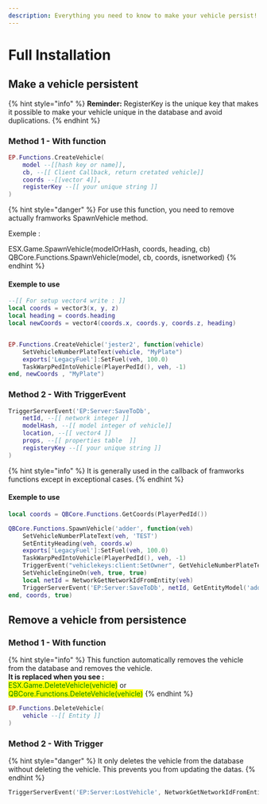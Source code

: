 ```yaml
---
description: Everything you need to know to make your vehicle persist!
---
```


# Full Installation

## Make a vehicle persistent

{% hint style="info" %}
**Reminder:** RegisterKey is the unique key that makes it possible to make your vehicle unique in the database and avoid duplications.
{% endhint %}

### Method 1 - With function

```lua
EP.Functions.CreateVehicle(
    model --[[hash key or name]],
    cb, --[[ Client Callback, return cretated vehicle]]
    coords --[[vector 4]],
    registerKey --[[ your unique string ]]
)
```

{% hint style="danger" %}
For use this function, you need to remove actually framworks SpawnVehicle method.

Exemple :&#x20;

ESX.Game.SpawnVehicle(modelOrHash, coords, heading, cb)\
QBCore.Functions.SpawnVehicle(model, cb, coords, isnetworked)
{% endhint %}

#### Exemple to use

```lua
--[[ For setup vector4 write : ]]
local coords = vector3(x, y, z)
local heading = coords.heading
local newCoords = vector4(coords.x, coords.y, coords.z, heading)


EP.Functions.CreateVehicle('jester2', function(vehicle)
    SetVehicleNumberPlateText(vehicle, "MyPlate")
    exports['LegacyFuel']:SetFuel(veh, 100.0)
    TaskWarpPedIntoVehicle(PlayerPedId(), veh, -1)
end, newCoords , "MyPlate")
```

### Method 2 - With TriggerEvent

```lua
TriggerServerEvent('EP:Server:SaveToDb',
    netId, --[[ network integer ]]
    modelHash, --[[ model integer of vehicle]]
    location, --[[ vector4 ]]
    props, --[[ properties table  ]]
    registeryKey --[[ your unique string ]]
)
```

{% hint style="info" %}
It is generally used in the callback of framworks functions except in exceptional cases.
{% endhint %}

#### Exemple to use

```lua
local coords = QBCore.Functions.GetCoords(PlayerPedId())

QBCore.Functions.SpawnVehicle('adder', function(veh)
    SetVehicleNumberPlateText(veh, 'TEST')
    SetEntityHeading(veh, coords.w)
    exports['LegacyFuel']:SetFuel(veh, 100.0)
    TaskWarpPedIntoVehicle(PlayerPedId(), veh, -1)
    TriggerEvent("vehiclekeys:client:SetOwner", GetVehicleNumberPlateText(veh))
    SetVehicleEngineOn(veh, true, true)
    local netId = NetworkGetNetworkIdFromEntity(veh)
    TriggerServerEvent('EP:Server:SaveToDb', netId, GetEntityModel('adder'), coords, {}, 'TEST')
end, coords, true)
```

## Remove a vehicle from persistence

### Method 1 - With function

{% hint style="info" %}
This function automatically removes the vehicle from the database and removes the vehicle.\
**It is replaced when you see :**\
<mark style="color:green;">ESX.Game.DeleteVehicle(vehicle)</mark> or <mark style="color:green;">QBCore.Functions.DeleteVehicle(vehicle)</mark>
{% endhint %}

```lua
EP.Functions.DeleteVehicle(
    vehicle --[[ Entity ]]
)
```

### Method 2 - With Trigger

{% hint style="danger" %}
It only deletes the vehicle from the database without deleting the vehicle. This prevents you from updating the datas.
{% endhint %}

```lua
TriggerServerEvent('EP:Server:LostVehicle', NetworkGetNetworkIdFromEntity(vehicle))
```

